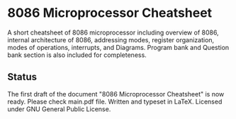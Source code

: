 # 8086 Microprocessor Cheatsheet
A short cheatsheet of 8086 microprocessor including overview of 8086, internal architecture of 8086, addressing modes, register organization, modes of operations, interrupts, and Diagrams. Program bank and Question bank section is also included for completeness.

## Status

The first draft of the document "8086 Microprocessor Cheatsheet" is now ready. Please check main.pdf file. Written and typeset in LaTeX. Licensed under GNU General Public License.

